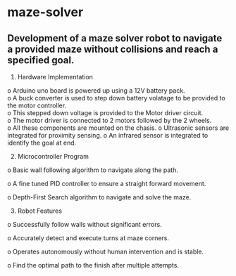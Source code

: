 # maze-solver 
## Development of a maze solver robot to navigate a provided maze without collisions and reach a specified goal.

1. Hardware Implementation

  o Arduino uno board is powered up using a 12V battery pack.  
  o A buck converter is used to step down battery volatage to be provided to the motor controller.  
  o This stepped down voltage is provided to the Motor driver circuit.  
  o The motor driver is connected to 2 motors followed by the 2 wheels.  
  o All these components are mounted on the chasis. 
  o Ultrasonic sensors are integrated for proximity sensing.
  o An infrared sensor is integrated to identify the goal at end.

2. Microcontroller Program

o Basic wall following algorithm to navigate along the path.
  
o A fine tuned PID controller to ensure a straight forward movement.
  
o Depth-First Search algorithm to navigate and solve the maze.

3. Robot Features

  o Successfully follow walls without significant errors.

  o Accurately detect and execute turns at maze corners.

  o Operates autonomously without human intervention and is stable.

  o Find the optimal path to the finish after multiple attempts.
  

